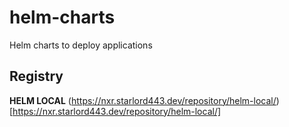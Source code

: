# helm-charts
Helm charts to deploy applications

## Registry

**HELM LOCAL** (https://nxr.starlord443.dev/repository/helm-local/)[https://nxr.starlord443.dev/repository/helm-local/]
